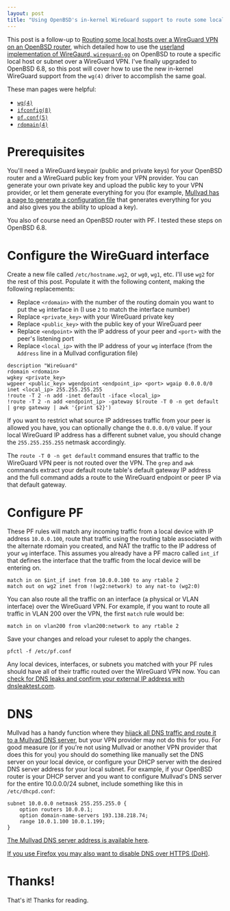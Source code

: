 ```yaml
---
layout: post
title: "Using OpenBSD's in-kernel WireGuard support to route some local hosts over a VPN"
---
```


This post is a follow-up to [Routing some local hosts over a WireGuard VPN on an OpenBSD router](/posts/wireguard-go-openbsd), which detailed how to use the [userland implementation of WireGaurd, `wireguard-go`](https://git.zx2c4.com/wireguard-go/about/) on OpenBSD to route a specific local host or subnet over a WireGuard VPN. I've finally upgraded to OpenBSD 6.8, so this post will cover how to use the new in-kernel WireGuard support from the `wg(4)` driver to accomplish the same goal.

These man pages were helpful:

* [`wg(4)`](https://man.openbsd.org/OpenBSD-6.8/wg)
* [`ifconfig(8)`](https://man.openbsd.org/OpenBSD-6.8/ifconfig)
* [`pf.conf(5)`](https://man.openbsd.org/OpenBSD-6.8/pf.conf)
* [`rdomain(4)`](https://man.openbsd.org/OpenBSD-6.8/rdomain)

# Prerequisites

You'll need a WireGuard keypair (public and private keys) for your OpenBSD router and a WireGuard public key from your VPN provider. You can generate your own private key and upload the public key to your VPN provider, or let them generate everything for you (for example, [Mullvad has a page to generate a configuration file](https://mullvad.net/en/download/wireguard-config/) that generates everything for you and also gives you the ability to upload a key).

You also of course need an OpenBSD router with PF. I tested these steps on OpenBSD 6.8.

# Configure the WireGuard interface

Create a new file called `/etc/hostname.wg2`, or `wg0`, `wg1`, etc. I'll use `wg2` for the rest of this post. Populate it with the following content, making the following replacements:

* Replace `<rdomain>` with the number of the routing domain you want to put the `wg` interface in (I use `2` to match the interface number)
* Replace `<private_key>` with your WireGuard private key
* Replace `<public_key>` with the public key of your WireGuard peer
* Replace `<endpoint>` with the IP address of your peer and `<port>` with the peer's listening port
* Replace `<local_ip>` with the IP address of your `wg` interface (from the `Address` line in a Mullvad configuration file)

```
description "WireGuard"
rdomain <rdomain>
wgkey <private_key>
wgpeer <public_key> wgendpoint <endpoint_ip> <port> wgaip 0.0.0.0/0
inet <local_ip> 255.255.255.255
!route -T 2 -n add -inet default -iface <local_ip>
!route -T 2 -n add <endpoint_ip> -gateway $(route -T 0 -n get default | grep gateway | awk '{print $2}')
```

If you want to restrict what source IP addresses traffic from your peer is allowed you have, you can optionally change the `0.0.0.0/0` value. If your local WireGuard IP address has a different subnet value, you should change the `255.255.255.255` netmask accordingly.

The `route -T 0 -n get default` command ensures that traffic to the WireGuard VPN peer is not routed over the VPN. The `grep` and `awk` commands extract your default route table's default gateway IP address and the full command adds a route to the WireGuard endpoint or peer IP via that default gateway.

# Configure PF

These PF rules will match any incoming traffic from a local device with IP address `10.0.0.100`, route that traffic using the routing table associated with the alternate rdomain you created, and NAT the traffic to the IP address of your `wg` interface. This assumes you already have a PF macro called `int_if` that defines the interface that the traffic from the local device will be entering on.

```
match in on $int_if inet from 10.0.0.100 to any rtable 2
match out on wg2 inet from !(wg2:network) to any nat-to (wg2:0)
```

You can also route all the traffic on an interface (a physical or VLAN interface) over the WireGuard VPN. For example, if you want to route all traffic in VLAN 200 over the VPN, the first `match` rule would be:

```
match in on vlan200 from vlan200:network to any rtable 2
```

Save your changes and reload your ruleset to apply the changes.

```
pfctl -f /etc/pf.conf
```

Any local devices, interfaces, or subnets you matched with your PF rules should have all of their traffic routed over the WireGuard VPN now. You can [check for DNS leaks and confirm your external IP address with dnsleaktest.com](https://dnsleaktest.com). 

# DNS

Mullvad has a handy function where they [hijack all DNS traffic and route it to a Mullvad DNS server](https://mullvad.net/en/help/terms-service/), but your VPN provider may not do this for you. For good measure (or if you're not using Mullvad or another VPN provider that does this for you) you should do something like manually set the DNS server on your local device, or configure your DHCP server with the desired DNS server address for your local subnet. For example, if your OpenBSD router is your DHCP server and you want to configure Mullvad's DNS server for the entire 10.0.0.0/24 subnet, include something like this in `/etc/dhcpd.conf`:

```
subnet 10.0.0.0 netmask 255.255.255.0 {
    option routers 10.0.0.1;
    option domain-name-servers 193.138.218.74;
    range 10.0.1.100 10.0.1.199;
}
```

[The Mullvad DNS server address is available here](https://mullvad.net/en/help/dns-leaks/).

[If you use Firefox you may also want to disable DNS over HTTPS (DoH)](https://support.mozilla.org/en-US/kb/dns-over-https-doh-faqs#w_will-users-be-able-to-disable-doh).

# Thanks!

That's it! Thanks for reading.
